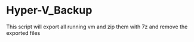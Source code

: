 # Hyper-V_Backup
This script will export all running vm and zip them with 7z and remove the exported files
